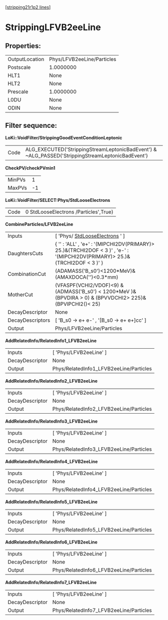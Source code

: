 [[stripping21r1p2 lines]](./stripping21r1p2-index)

# StrippingLFVB2eeLine

## Properties:

|                |                            |
|----------------|----------------------------|
| OutputLocation | Phys/LFVB2eeLine/Particles |
| Postscale      | 1.0000000                  |
| HLT1           | None                       |
| HLT2           | None                       |
| Prescale       | 1.0000000                  |
| L0DU           | None                       |
| ODIN           | None                       |

## Filter sequence:

**LoKi::VoidFilter/StrippingGoodEventConditionLeptonic**

|      |                                                                                                   |
|------|---------------------------------------------------------------------------------------------------|
| Code | ALG_EXECUTED('StrippingStreamLeptonicBadEvent') & \~ALG_PASSED('StrippingStreamLeptonicBadEvent') |

**CheckPV/checkPVmin1**

|        |     |
|--------|-----|
| MinPVs | 1   |
| MaxPVs | -1  |

**LoKi::VoidFilter/SELECT:Phys/StdLooseElectrons**

|      |                                       |
|------|---------------------------------------|
| Code | 0 StdLooseElectrons /Particles',True) |

**CombineParticles/LFVB2eeLine**

|                  |                                                                                                                                |
|------------------|--------------------------------------------------------------------------------------------------------------------------------|
| Inputs           | [ 'Phys/ [StdLooseElectrons](./stripping21r1p2-stdlooseelectrons) ' ]                                                        |
| DaughtersCuts    | { '' : 'ALL' , 'e+' : '(MIPCHI2DV(PRIMARY)\> 25.)&(TRCHI2DOF \< 3 )' , 'e-' : '(MIPCHI2DV(PRIMARY)\> 25.)&(TRCHI2DOF \< 3 )' } |
| CombinationCut   | (ADAMASS('B_s0')\<1200\*MeV)& (AMAXDOCA('')\<0.3\*mm)                                                                          |
| MotherCut        | (VFASPF(VCHI2/VDOF)\<9) & (ADMASS('B_s0') \< 1200\*MeV )& (BPVDIRA \> 0) & (BPVVDCHI2\> 225)& (BPVIPCHI2()\< 25)               |
| DecayDescriptor  | None                                                                                                                           |
| DecayDescriptors | [ 'B_s0 -\> e+ e-' , '[B_s0 -\> e+ e+]cc' ]                                                                                |
| Output           | Phys/LFVB2eeLine/Particles                                                                                                     |

**AddRelatedInfo/RelatedInfo1_LFVB2eeLine**

|                 |                                         |
|-----------------|-----------------------------------------|
| Inputs          | [ 'Phys/LFVB2eeLine' ]                |
| DecayDescriptor | None                                    |
| Output          | Phys/RelatedInfo1_LFVB2eeLine/Particles |

**AddRelatedInfo/RelatedInfo2_LFVB2eeLine**

|                 |                                         |
|-----------------|-----------------------------------------|
| Inputs          | [ 'Phys/LFVB2eeLine' ]                |
| DecayDescriptor | None                                    |
| Output          | Phys/RelatedInfo2_LFVB2eeLine/Particles |

**AddRelatedInfo/RelatedInfo3_LFVB2eeLine**

|                 |                                         |
|-----------------|-----------------------------------------|
| Inputs          | [ 'Phys/LFVB2eeLine' ]                |
| DecayDescriptor | None                                    |
| Output          | Phys/RelatedInfo3_LFVB2eeLine/Particles |

**AddRelatedInfo/RelatedInfo4_LFVB2eeLine**

|                 |                                         |
|-----------------|-----------------------------------------|
| Inputs          | [ 'Phys/LFVB2eeLine' ]                |
| DecayDescriptor | None                                    |
| Output          | Phys/RelatedInfo4_LFVB2eeLine/Particles |

**AddRelatedInfo/RelatedInfo5_LFVB2eeLine**

|                 |                                         |
|-----------------|-----------------------------------------|
| Inputs          | [ 'Phys/LFVB2eeLine' ]                |
| DecayDescriptor | None                                    |
| Output          | Phys/RelatedInfo5_LFVB2eeLine/Particles |

**AddRelatedInfo/RelatedInfo6_LFVB2eeLine**

|                 |                                         |
|-----------------|-----------------------------------------|
| Inputs          | [ 'Phys/LFVB2eeLine' ]                |
| DecayDescriptor | None                                    |
| Output          | Phys/RelatedInfo6_LFVB2eeLine/Particles |

**AddRelatedInfo/RelatedInfo7_LFVB2eeLine**

|                 |                                         |
|-----------------|-----------------------------------------|
| Inputs          | [ 'Phys/LFVB2eeLine' ]                |
| DecayDescriptor | None                                    |
| Output          | Phys/RelatedInfo7_LFVB2eeLine/Particles |
